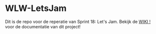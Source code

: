 # WLW-LetsJam

Dit is de repo voor de reperatie van Sprint 18: Let's Jam.
Bekijk de [WIKI ! ]() voor de documentatie van dit project!
